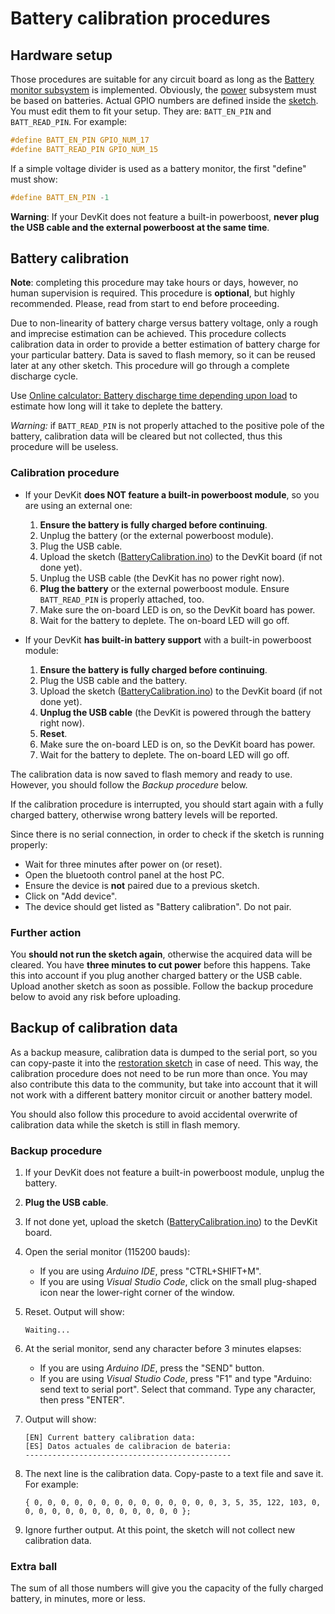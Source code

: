# Battery calibration procedures

## Hardware setup

Those procedures are suitable for any circuit board as long as the [Battery monitor subsystem](../../../../doc/hardware/subsystems/BatteryMonitor/BatteryMonitor_en.md) is implemented. Obviously, the [power](../../../../doc/hardware/subsystems/Power/Power_en.md) subsystem must be based on batteries.  Actual GPIO numbers are defined inside the [sketch](./BatteryCalibration.ino). You must edit them to fit your setup. They are: `BATT_EN_PIN` and `BATT_READ_PIN`. For example:

```c
#define BATT_EN_PIN GPIO_NUM_17
#define BATT_READ_PIN GPIO_NUM_15
```

If a simple voltage divider is used as a battery monitor, the first "define" must show:

```c
#define BATT_EN_PIN -1
```

**Warning**: If your DevKit does not feature a built-in powerboost, **never plug the USB cable and the external powerboost at the same time**.

## Battery calibration

**Note**: completing this procedure may take hours or days, however, no human supervision is required. This procedure is **optional**, but highly recommended.
Please, read from start to end before proceeding.

Due to non-linearity of battery charge versus battery voltage, only a rough and imprecise estimation can be achieved. This procedure collects calibration data in order to provide a better estimation of battery charge for your particular battery. Data is saved to flash memory, so it can be reused later at any other sketch. This procedure will go through a complete discharge cycle.

Use [Online calculator: Battery discharge time depending upon load](https://planetcalc.com/2283/) to estimate how long will it take to deplete the battery.

*Warning:* if `BATT_READ_PIN` is not properly attached to the positive pole of the battery, calibration data will be cleared but not collected, thus this procedure will be useless.

### Calibration procedure

- If your DevKit **does NOT feature a built-in powerboost module**, so you are using an external one:
  
  1. **Ensure the battery is fully charged before continuing**.
  2. Unplug the battery (or the external powerboost module).
  3. Plug the USB cable.
  4. Upload the sketch ([BatteryCalibration.ino](./BatteryCalibration.ino)) to the DevKit board (if not done yet).
  5. Unplug the USB cable (the DevKit has no power right now).
  6. **Plug the battery** or the external powerboost module. Ensure `BATT_READ_PIN` is properly attached, too.
  7. Make sure the on-board LED is on, so the DevKit board has power.
  8. Wait for the battery to deplete. The on-board LED will go off.

- If your DevKit **has built-in battery support** with a built-in powerboost module:
  
  1. **Ensure the battery is fully charged before continuing**.
  2. Plug the USB cable and the battery.
  3. Upload the sketch ([BatteryCalibration.ino](./BatteryCalibration.ino)) to the DevKit board (if not done yet).
  4. **Unplug the USB cable** (the DevKit is powered through the battery right now).
  5. **Reset**.
  6. Make sure the on-board LED is on, so the DevKit board has power.
  7. Wait for the battery to deplete. The on-board LED will go off.

The calibration data is now saved to flash memory and ready to use. However, you should follow the *Backup procedure* below.

If the calibration procedure is interrupted, you should start again with a fully charged battery, otherwise wrong battery levels will be reported.

Since there is no serial connection, in order to check if the sketch is running properly:

- Wait for three minutes after power on (or reset).
- Open the bluetooth control panel at the host PC.
- Ensure the device is **not** paired due to a previous sketch.
- Click on "Add device".
- The device should get listed as "Battery calibration". Do not pair.

### Further action

You **should not run the sketch again**, otherwise the acquired data will be cleared.
You have **three minutes to cut power** before this happens.
Take this into account if you plug another charged battery or the USB cable.
Upload another sketch as soon as possible. Follow the backup procedure below to avoid any risk before uploading.

## Backup of calibration data

As a backup measure, calibration data is dumped to the serial port, so you can copy-paste it into the [restoration sketch](../../BatteryTools/RestoreBatteryCalibration/README.md) in case of need. This way, the calibration procedure does not need to be run more than once. You may also contribute this data to the community, but take into account that it will not work with a different battery monitor circuit or another battery model.

You should also follow this procedure to avoid accidental overwrite of calibration data while the sketch is still in flash memory.

### Backup procedure

1. If your DevKit does not feature a built-in powerboost module, unplug the battery.

2. **Plug the USB cable**.

3. If not done yet, upload the sketch ([BatteryCalibration.ino](./BatteryCalibration.ino)) to the DevKit board.

4. Open the serial monitor (115200 bauds):
   
   - If you are using *Arduino IDE*, press "CTRL+SHIFT+M".
   - If you are using *Visual Studio Code*, click on the small plug-shaped icon near the lower-right corner of the window.

5. Reset. Output will show:
   
   ```text
   Waiting...
   ```

6. At the serial monitor, send any character before 3 minutes elapses:
   
   - If you are using *Arduino IDE*, press the "SEND" button.
   - If you are using *Visual Studio Code*, press "F1" and type "Arduino: send text to serial port". Select that command. Type any character, then press "ENTER".

7. Output will show:
   
   ```text
   [EN] Current battery calibration data:
   [ES] Datos actuales de calibracion de bateria:
   ----------------------------------------------
   ```

8. The next line is the calibration data. Copy-paste to a text file and save it. For example:
   
   ```text
   { 0, 0, 0, 0, 0, 0, 0, 0, 0, 0, 0, 0, 0, 0, 3, 5, 35, 122, 103, 0, 0, 0, 0, 0, 0, 0, 0, 0, 0, 0, 0, 0 };
   ```

9. Ignore further output. At this point, the sketch will not collect new calibration data.

### Extra ball

The sum of all those numbers will give you the capacity of the fully charged battery, in minutes, more or less.
